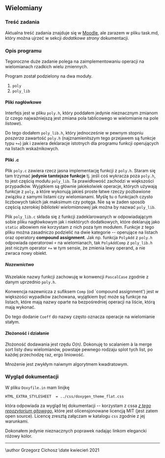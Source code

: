 
## Wielomiany

### Treść zadania

Aktualna treść zadania znajduje się
w [Moodle](https://moodle.mimuw.edu.pl), ale zarazem w pliku task.md,
który można ujrzeć w sekcji _dodatkowe strony_ dokumentacji.

### Opis programu

Tegoroczne duże zadanie polega na zaimplementowaniu operacji na wielomianach
rzadkich wielu zmiennych.

Program został podzielony na dwa moduły.
1. `poly`
2. `poly_lib`

#### Pliki nagłówkowe

Interfejs jest w pliku `poly.h`, który poddałem jedynie nieznacznym
zmianom (z czego najważniejszą jest zmiana pola tablicowego w
wielomianie na pole _listowe_).

Do tego dodałem `poly_lib.h`, który jednocześnie w pewnym stopniu
_poszerza_ zawartość `poly.h` (najznamienitszym tego przejawem są
funkcje typu `+=`) jak i zawiera deklaracje istotnych dla
programu funkcji operujących na listach wskaźnikowych.

#### Pliki .c

Plik `poly.c` zawiera rzecz jasna implementację funkcji z
`poly.h`. Staram się tam trzymać __jedynie tamtejsze funkcje__
tj. jeśli coś wykracza poza `poly.h`, to jest częścią modułu
`poly_lib`. Ta prawidłowość zachodzi w większości
przypadków. Wyjątkiem są głównie jakiekolwiek operacje, których
używają funkcje z `poly`, a które wykonują jakieś proste łatwe
rzeczy pozbawione związku z samymi listami czy wielomianami. Myślę tu
o funkcjach czysto liczbowych takich jak maksimum czy potęga. Nie są w
żaden sposób częścią _szerokiej biblioteki wielomianowej_ jak można by
nazwać `poly_lib`.

Plik `poly_lib.c` składa się z funkcji zadeklarowanych w
odpowiadającym sobie pliku nagłówkowym jak i niektórych dodatkowych,
które deklaruję jako `static` albowiem nie korzystam z nich poza tym
modułem. Funkcje z tego pliku można zasadniczo podzielić na dwie
kategorie -- operujące na listach oraz operatory __compound
assignment__. Jak np. funkcja `PolyAdd` z `poly.h` odpowiada
operatorowi `+` na wielomianach, tak `PolyAddComp` z `poly_lib.h` jest
niczym operator `+=` w tym sensie, że zmienia lewy operand, a nie
zwraca nowy obiekt. 

##### Nazewnictwo

Wszelakie nazwy funkcji zachowuję w konwencji `PascalCase` zgodnie z
danym uprzednio `poly.h`.

Konwencja nazewnicza z sufiksem `Comp` (od `compound assignment') jest
w większości wypadków zachowana, wyjątkiem być może są funkcje na
listach, które mają nazwy oparte na bezpośredniej operacji na liście,
którą mają wykonać.

Do tego dodanie `Coeff` do nazwy często oznacza operacje na
wielomianie stałym.

#### Złożoność i działanie

Złożoność dodawania jest rzędu _O(n)_. Dokonuję to scalaniem à la
merge sort listy dwu wielomianów, powstaje pewnego rodzaju splot tych
list, po każdej przechodzę raz, ergo liniowość.

Mnożenie jest zwykłym naiwnym algorytmem kwadratowym.

### Wygląd dokumentacji

W pliku `Doxyfile.in` mam linijkę
```
HTML_EXTRA_STYLESHEET  = ../css/doxygen_theme_flat.css
```
która odpowiada za wygląd tej dokumentacji -- korzystam z cssa
[_z tego repozytorium gitowego_](https://github.com/kcwongjoe/doxygen_theme_flat_design),
które jest olicensjonowane licencją MIT (jest zatem open
source). Licencę zresztą załączam w katalogu `css` zgodnie z jej warunkami.

Dokonałem jedynie nieznacznych poprawek nadając linkom elegancki
różowy kolor.

------------

\author Grzegorz Cichosz
\date kwiecień 2021
